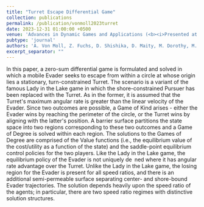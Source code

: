 ```yaml
---
title: "Turret Escape Differential Game"
collection: publications
permalink: /publication/vonmoll2023turret
date: 2023-12-31 01:00:00 +0500
venue: 'Advances in Dynamic Games and Applications (<b><i>Presented at the 19th ISDG. Submitted for Review</i></b>)'
pubtype: 'journal'
authors: 'A. Von Moll, Z. Fuchs, D. Shishika, D. Maity, M. Dorothy, M. Pachter'
excerpt_separator: ""
---
```

In this paper, a zero-sum differential game is formulated and solved in which a mobile Evader seeks to escape from within a circle at whose origin lies a stationary, turn-constrained Turret. The scenario is a variant of the famous Lady in the Lake game in which the shore-constrained Pursuer has been replaced with the Turret. As in the former, it is assumed that the Turret&apos;s maximum angular rate is greater than the linear velocity of the Evader. Since two outcomes are possible, a Game of Kind arises - either the Evader wins by reaching the perimeter of the circle, or the Turret wins by aligning with the latter&apos;s position. A barrier surface partitions the state space into two regions corresponding to these two outcomes and a Game of Degree is solved within each region. The solutions to the Games of Degree are comprised of the Value functions (i.e., the equilibrium value of the cost/utility as a function of the state) and the saddle-point equilibrium control policies for the two players. Like the Lady in the Lake game, the equilibrium policy of the Evader is not uniquely de ned where it has angular rate advantage over the Turret. Unlike the Lady in the Lake game, the losing region for the Evader is present for all speed ratios, and there is an additional semi-permeable surface separating center- and shore-bound Evader trajectories. The solution depends heavily upon the speed ratio of the agents; in particular, there are two speed ratio regimes with distinctive solution structures.
